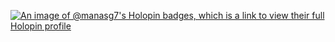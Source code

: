 [![An image of @manasg7's Holopin badges, which is a link to view their full Holopin profile](https://holopin.me/manasg7)](https://holopin.io/@manasg7)

<!--
**guptamanas7/guptamanas7** is a ✨ _special_ ✨ repository because its `README.md` (this file) appears on your GitHub profile.

Here are some ideas to get you started:

- 🔭 I’m currently working on ...
- 🌱 I’m currently learning ...
- 👯 I’m looking to collaborate on ...
- 🤔 I’m looking for help with ...
- 💬 Ask me about ...
- 📫 How to reach me: ...
- 😄 Pronouns: ...
- ⚡ Fun fact: ...
-->
